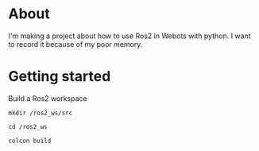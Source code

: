# About
I'm making a project about how to use Ros2 in Webots with python. I want to record it because of my poor memory.


# Getting started
    
Build a Ros2 workspace    
    
```
mkdir /ros2_ws/src
```
```
cd /ros2_ws
```
```
colcon build
```
